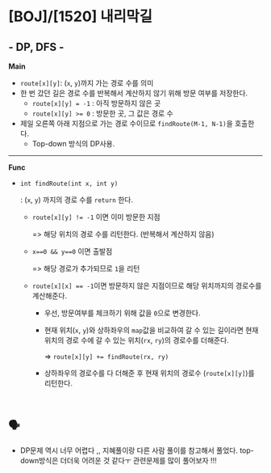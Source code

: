 # [BOJ]/[1520] 내리막길

## - DP, DFS -

**Main**

* `route[x][y]`: (`x`, `y`)까지 가는 경로 수를 의미
* 한 번 갔던 길은 경로 수를 반복해서 계산하지 않기 위해 방문 여부를 저장한다.
  * `route[x][y] = -1` : 아직 방문하지 않은 곳
  * `route[x][y] >= 0` : 방문한 곳, 그 값은 경로 수
* 제일 오른쪽 아래 지점으로 가는 경로 수이므로 `findRoute(M-1, N-1)`을 호출한다.
  * Top-down 방식의 DP사용.

------

**Func**

* `int findRoute(int x, int y)`

  : (`x`, `y`) 까지의 경로 수를 `return` 한다.

  * `route[x][y] != -1` 이면 이미 방문한 지점 

    => 해당 위치의 경로 수를 리턴한다. (반복해서 계산하지 않음)

  * `x==0 && y==0` 이면 출발점 

    => 해당 경로가 추가되므로 `1`을 리턴

  * `route[x][x] == -1`이면 방문하지 않은 지점이므로 해당 위치까지의 경로수를 계산해준다.

    * 우선, 방문여부를 체크하기 위해 값을 `0`으로 변경한다.

    * 현재 위치(`x`, `y`)와 상하좌우의 `map`값을 비교하여 갈 수 있는 길이라면 현재 위치의 경로 수에 갈 수 있는 위치(`rx`, `ry`)의 경로수를 더해준다.

      => `route[x][y] += findRoute(rx, ry)`

    * 상하좌우의 경로수를 다 더해준 후 현재 위치의 경로수 (`route[x][y]`)를 리턴한다.

</br>

## :speaking_head:

* DP문제 역시 너무 어렵다 ,, 지혜풀이랑 다른 사람 풀이를 참고해서 풀었다. top-down방식은 더더욱 어려운 것 같다ㅜ 관련문제를 많이 풀어보자 !!!